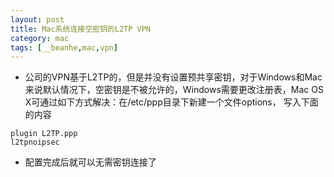 ```yaml
---
layout: post
title: Mac系统连接空密钥的L2TP VPN
category: mac
tags: [__beanhe,mac,vpn]
---
```

    
- 公司的VPN基于L2TP的，但是并没有设置预共享密钥，对于Windows和Mac来说默认情况下，空密钥是不被允许的，Windows需要更改注册表，Mac OS X可通过如下方式解决：在/etc/ppp目录下新建一个文件options， 写入下面的内容

```
plugin L2TP.ppp
l2tpnoipsec
```

- 配置完成后就可以无需密钥连接了